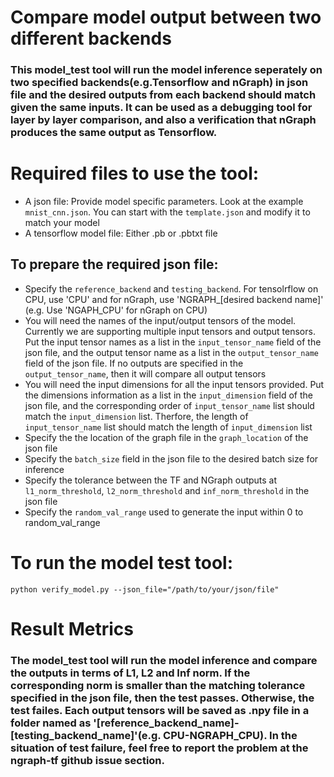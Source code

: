 # Compare model output between two different backends

### This model_test tool will run the model inference seperately on two specified backends(e.g.Tensorflow and nGraph) in json file and the desired outputs from each backend should match given the same inputs. It can be used as a debugging tool for layer by layer comparison, and also a verification that nGraph produces the same output as Tensorflow. 

# Required files to use the tool:
* A json file: Provide model specific parameters. Look at the example ```mnist_cnn.json```. You can start with the ```template.json``` and modify it to match your model
* A tensorflow model file: Either .pb or .pbtxt file

## To prepare the required json file:
* Specify the ```reference_backend``` and ```testing_backend```. For tensolrflow on CPU, use 'CPU' and for nGraph, use 'NGRAPH_[desired backend name]' (e.g. Use 'NGAPH_CPU' for nGraph on CPU)
* You will need the names of the input/output tensors of the model. Currently we are supporting
multiple input tensors and output tensors. Put the input tensor names as a list in the ```input_tensor_name``` field of the json file, and the output tensor name as a list in the ```output_tensor_name``` field of the json file. If no outputs are specified in the ```output_tensor_name```, then it will compare all output tensors
* You will need the input dimensions for all the input tensors provided. Put the dimensions information as a list in the ```input_dimension``` field of the json file, and the corresponding order of ```input_tensor_name``` list should match the ```input_dimension``` list. Therfore, the length of ```input_tensor_name``` list should match the length of ```input_dimension``` list
* Specify the the location of the graph file in the ```graph_location``` of the json file
* Specify the ```batch_size``` field in the json file to the desired batch size for inference
* Specify the tolerance between the TF and NGraph outputs at ```l1_norm_threshold```, ```l2_norm_threshold``` and ```inf_norm_threshold``` in the json file 
* Specify the ```random_val_range``` used to generate the input within 0 to random_val_range

# To run the model test tool:
	python verify_model.py --json_file="/path/to/your/json/file"

# Result Metrics
### The model_test tool will run the model inference and compare the outputs in terms of L1, L2 and Inf norm. If the corresponding norm is smaller than the matching tolerance specified in the json file, then the test passes. Otherwise, the test failes. Each output tensors will be saved as .npy file in a folder named as '[reference_backend_name]-[testing_backend_name]'(e.g. CPU-NGRAPH_CPU). In the situation of test failure, feel free to report the problem at the ngraph-tf github issue section.
